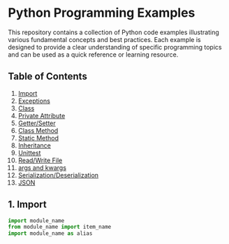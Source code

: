 # Python Programming Examples

This repository contains a collection of Python code examples illustrating various fundamental concepts and best practices. Each example is designed to provide a clear understanding of specific programming topics and can be used as a quick reference or learning resource.

## Table of Contents

1. [Import](#import)
2. [Exceptions](#exceptions)
3. [Class](#class)
4. [Private Attribute](#private-attribute)
5. [Getter/Setter](#getter-setter)
6. [Class Method](#class-method)
7. [Static Method](#static-method)
8. [Inheritance](#inheritance)
9. [Unittest](#unittest)
10. [Read/Write File](#read-write-file)
11. [args and kwargs](#args-and-kwargs)
12. [Serialization/Deserialization](#serialization-deserialization)
13. [JSON](#json)

## 1. Import

```python
import module_name
from module_name import item_name
import module_name as alias